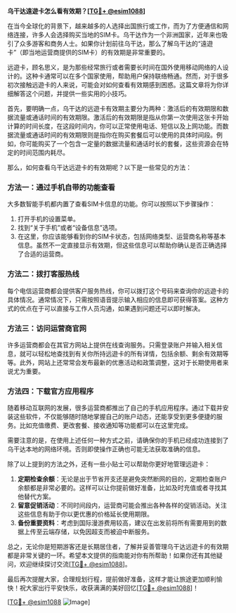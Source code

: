 **乌干达遠遊卡怎么看有效期？[[TG💪+ @esim1088](https://t.me/s/esim1088)]**

在当今全球化的背景下，越来越多的人选择出国旅行或工作，而为了方便通信和网络连接，许多人会选择购买当地的SIM卡。乌干达作为一个非洲国家，近年来也吸引了众多游客和商务人士。如果你计划前往乌干达，那么了解乌干达的“遠遊卡”（即当地运营商提供的SIM卡）的有效期是非常重要的。

远遊卡，顾名思义，是为那些经常旅行或者需要长时间在国外使用移动网络的人设计的。这种卡通常可以在多个国家使用，帮助用户保持联络畅通。然而，对于很多初次接触远遊卡的人来说，可能会对如何查看有效期感到困惑。这篇文章将为你详细解答这个问题，并提供一些实用的小技巧。

首先，要明确一点，乌干达的远遊卡有效期主要分为两种：激活后的有效期限和数据流量或通话时间的有效期限。激活后的有效期限是指从你第一次使用这张卡开始计算的时间长度，在这段时间内，你可以正常使用电话、短信以及上网功能。而数据流量或通话时间的有效期限则是指你在购买套餐后可以使用的具体时间段。例如，你可能购买了一个包含一定量的数据流量和通话时长的套餐，这些资源会在特定的时间范围内耗尽。

那么，如何查看乌干达远遊卡的有效期呢？以下是一些常见的方法：

### 方法一：通过手机自带的功能查看

大多数智能手机都内置了查看SIM卡信息的功能。你可以按照以下步骤操作：

1. 打开手机的设置菜单。
2. 找到“关于手机”或者“设备信息”选项。
3. 在这里，你应该能够看到你的SIM卡状态，包括网络类型、运营商名称等基本信息。虽然不一定直接显示有效期，但这些信息可以帮助你确认是否正确选择了合适的运营商。

### 方法二：拨打客服热线

每个电信运营商都会提供客户服务热线，你可以拨打这个号码来查询你的远遊卡的具体情况。通常情况下，只需按照语音提示输入相应的信息即可获得答案。这种方式的优点在于可以直接与工作人员沟通，如果遇到问题还可以即时解决。

### 方法三：访问运营商官网

许多运营商都会在其官方网站上提供在线查询服务。只需登录账户并输入相关信息，就可以轻松地查找到有关你所持远遊卡的所有详情，包括余额、剩余有效期等等。此外，网站上还常常会发布最新的优惠活动和政策调整，这对于长期使用者来说尤为重要。

### 方法四：下载官方应用程序

随着移动互联网的发展，很多运营商都推出了自己的手机应用程序。通过下载并安装这些软件，不仅能够随时随地掌握自己的账户动态，还能享受到更多便捷的服务。比如充值缴费、更改套餐、接收通知等功能都可以在这里完成。

需要注意的是，在使用上述任何一种方式之前，请确保你的手机已经成功连接到了乌干达本地的网络环境。否则即使操作正确也可能无法获取准确的信息。

除了以上提到的方法之外，还有一些小贴士可以帮助你更好地管理远遊卡：

1. **定期检查余额**：无论是出于节省开支还是避免突然断网的目的，定期检查账户余额都是非常必要的。这样可以让你提前做好准备，比如及时充值或者寻找其他替代方案。
2. **留意促销活动**：不同时间段内，运营商可能会推出各种各样的促销活动。关注这些信息有助于你以更优惠的价格延长使用期限。
3. **备份重要资料**：考虑到国际漫游费用较高，建议在出发前将所有需要用到的数据上传至云端存储，以免因超支而被迫中断服务。

总之，无论你是短期游客还是长期居住者，了解并妥善管理乌干达远遊卡的有效期都是非常关键的一环。希望本文提供的指南能对你有所帮助！如果你还有其他疑问，欢迎继续探讨交流[[TG💪+ @esim1088](https://t.me/s/esim1088)]。

最后再次提醒大家，合理规划行程，提前做好准备，这样才能让旅途更加顺利愉快！祝大家出行平安快乐，收获满满的美好回忆[[TG💪+ @esim1088](https://t.me/s/esim1088)]！

[[TG💪+ @esim1088](https://t.me/s/esim1088) ![Image](https://i.postimg.cc/4NQfJmqS/Snipaste-2025-05-13-00-14-12.png)]